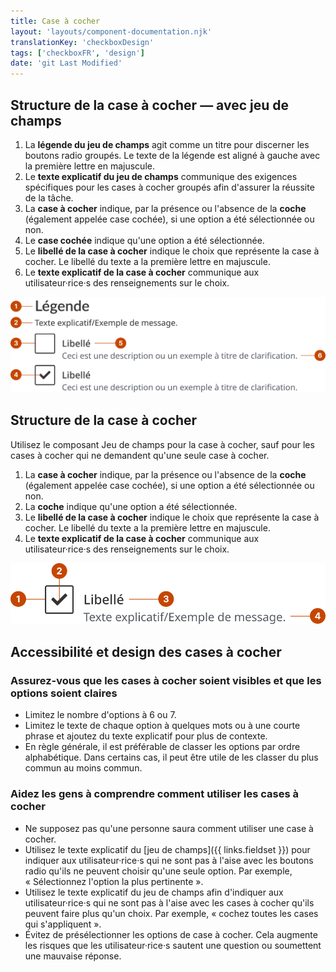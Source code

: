 ```yaml
---
title: Case à cocher
layout: 'layouts/component-documentation.njk'
translationKey: 'checkboxDesign'
tags: ['checkboxFR', 'design']
date: 'git Last Modified'
---
```


## Structure de la case à cocher — avec jeu de champs

<ol class="anatomy-list">
  <li>La <strong>légende du jeu de champs</strong> agit comme un titre pour discerner les boutons radio groupés. Le texte de la légende est aligné à gauche avec la première lettre en majuscule.</li>
  <li>Le <strong>texte explicatif du jeu de champs</strong> communique des exigences spécifiques pour les cases à cocher groupés afin d'assurer la réussite de la tâche.</li>
  <li>La <strong>case à cocher</strong> indique, par la présence ou l'absence de la <strong>coche</strong> (également appelée case cochée), si une option a été sélectionnée ou non.</li>
  <li>Le <strong>case cochée</strong> indique qu'une option a été sélectionnée.</li>
  <li>Le <strong>libellé de la case à cocher</strong> indique le choix que représente la case à cocher. Le libellé du texte a la première lettre en majuscule.</li>
  <li>Le <strong>texte explicatif de la case à cocher</strong> communique aux utilisateur·rice·s des renseignements sur le choix.</li>
</ol>

<img class="b-sm b-default p-400" src="/images/fr/components/anatomy/gcds-checkbox-anatomy-with-fieldset.svg" alt="L'anatomie de case à cocher identifiant la légende du jeu de champ et son message d'aide, la coche de sélection, le bouton à cocher, l'étiquette de la case à cocher et le message d'aide de la case à cocher qui forme le composant." />

## Structure de la case à cocher

Utilisez le composant Jeu de champs pour la case à cocher, sauf pour les cases à cocher qui ne demandent qu'une seule case à cocher.

<ol class="anatomy-list">
  <li>La <strong>case à cocher</strong> indique, par la présence ou l'absence de la <strong>coche</strong> (également appelée case cochée), si une option a été sélectionnée ou non.</li>
  <li>La <strong>coche</strong> indique qu'une option a été sélectionnée.</li>
  <li>Le <strong>libellé de la case à cocher</strong> indique le choix que représente la case à cocher. Le libellé du texte a la première lettre en majuscule.</li>
  <li>Le <strong>texte explicatif de la case à cocher</strong> communique aux utilisateur·rice·s des renseignements sur le choix.</li>
</ol>

<img class="b-sm b-default p-400" src="/images/fr/components/anatomy/gcds-checkbox-anatomy-single.svg" alt="L'anatomie de case à cocher identifiant la coche de sélection, le bouton à cocher, l'étiquette de la case à cocher et le message d'aide de la case à cocher qui forme le composant." />

## Accessibilité et design des cases à cocher

### Assurez-vous que les cases à cocher soient visibles et que les options soient claires

- Limitez le nombre d'options à 6 ou 7.
- Limitez le texte de chaque option à quelques mots ou à une courte phrase et ajoutez du texte explicatif pour plus de contexte.
- En règle générale, il est préférable de classer les options par ordre alphabétique. Dans certains cas, il peut être utile de les classer du plus commun au moins commun.

### Aidez les gens à comprendre comment utiliser les cases à cocher

- Ne supposez pas qu'une personne saura comment utiliser une case à cocher.
- Utilisez le texte explicatif du [jeu de champs]({{ links.fieldset }}) pour indiquer aux utilisateur·rice·s qui ne sont pas à l'aise avec les boutons radio qu'ils ne peuvent choisir qu'une seule option. Par exemple, « Sélectionnez l'option la plus pertinente ».
- Utilisez le texte explicatif du jeu de champs afin d'indiquer aux utilisateur·rice·s qui ne sont pas à l'aise avec les cases à cocher qu'ils peuvent faire plus qu'un choix. Par exemple, « cochez toutes les cases qui s'appliquent ».
- Évitez de présélectionner les options de case à cocher. Cela augmente les risques que les utilisateur·rice·s sautent une question ou soumettent une mauvaise réponse.
